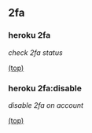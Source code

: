 ## 2fa

### heroku 2fa

*check 2fa status*


[(top)](#table-of-contents)


### heroku 2fa:disable

*disable 2fa on account*


[(top)](#table-of-contents)
